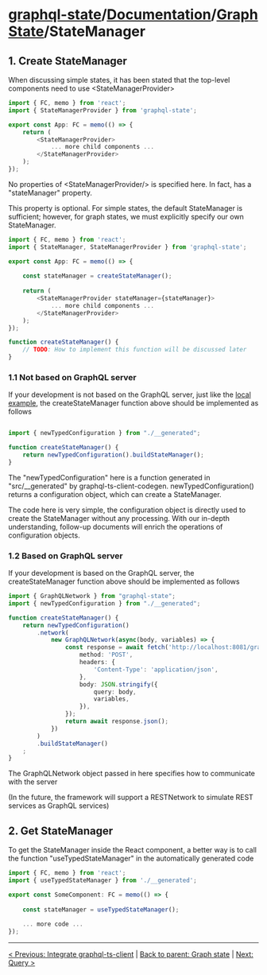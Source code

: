 # [graphql-state](https://github.com/babyfish-ct/graphql-state)/[Documentation](../README.md)/[Graph State](./README.md)/StateManager

## 1. Create StateManager

When discussing simple states, it has been stated that the top-level components need to use &lt;StateManagerProvider&gt;
```ts
import { FC, memo } from 'react';
import { StateManagerProvider } from 'graphql-state';

export const App: FC = memo(() => {
    return (
        <StateManagerProvider>
            ... more child components ...
        </StateManagerProvider>
    );
});
```

No properties of &lt;StateManagerProvider/&gt; is specified here. In fact, <StateManagerProvider/> has a "stateManager" property.

This property is optional. For simple states, the default StateManager is sufficient; however, for graph states, we must explicitly specify our own StateManager.

```ts
import { FC, memo } from 'react';
import { StateManager, StateManagerProvider } from 'graphql-state';

export const App: FC = memo(() => {
    
    const stateManager = createStateManager();
    
    return (
        <StateManagerProvider stateManager={stateManager}>
            ... more child components ...
        </StateManagerProvider>
    );
});

function createStateManager() {
    // TODO: How to implement this function will be discussed later
}

```

### 1.1 Not based on GraphQL server

If your development is not based on the GraphQL server, just like the [local example](https://github.com/babyfish-ct/graphql-state/tree/master/example/client/src/graph/local), the createStateManager function above should be implemented as follows

```ts

import { newTypedConfiguration } from "./__generated";

function createStateManager() {
    return newTypedConfiguration().buildStateManager();
}
```

The "newTypedConfiguration" here is a function generated in "src/__generated" by graphql-ts-client-codegen. newTypedConfiguration() returns a configuration object, which can create a StateManager.

The code here is very simple, the configuration object is directly used to create the StateManager without any processing. With our in-depth understanding, follow-up documents will enrich the operations of configuration objects.

### 1.2 Based on GraphQL server

If your development is based on the GraphQL server, the createStateManager function above should be implemented as follows

```ts
import { GraphQLNetwork } from "graphql-state";
import { newTypedConfiguration } from "./__generated";

function createStateManager() {
    return newTypedConfiguration()
        .network(
            new GraphQLNetwork(async(body, variables) => {
                const response = await fetch('http://localhost:8081/graphql', {
                    method: 'POST',
                    headers: {
                        'Content-Type': 'application/json',
                    },
                    body: JSON.stringify({
                        query: body,
                        variables,
                    }),
                }); 
                return await response.json();
            })
        )
        .buildStateManager()
    ;
}
```

The GraphQLNetwork object passed in here specifies how to communicate with the server

(In the future, the framework will support a RESTNetwork to simulate REST services as GraphQL services)

## 2. Get StateManager

To get the StateManager inside the React component, a better way is to call the function "useTypedStateManager" in the automatically generated code
```ts
import { FC, memo } from 'react';
import { useTypedStateManager } from './__generated';

export const SomeComponent: FC = memo(() => {
    
    const stateManager = useTypedStateManager();
    
    ... more code ...
});
```

----------------------------------

[< Previous: Integrate graphql-ts-client](./graphql-ts-client.md) | [Back to parent: Graph state](./README.md) | [Next: Query >](./query/README.md)
